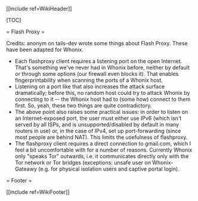 [[include ref=WikiHeader]]

[TOC]

= Flash Proxy =

Credits: anonym on tails-dev wrote some things about Flash Proxy. These have been adapted for Whonix.

* Each flashproxy client requires a listening port on the open Internet. That's something we've never had in Whonix before, neither by default or through some options (our firewall even blocks it). That enables fingerprintability when scanning the ports of a Whonix host.
* Listening on a port like that also increases the attack surface dramatically; before this, no random host could try to attack Whonix by connecting to it -- the Whonix host had to (some how) connect to them first. So, yeah, these two things are quite contradictory.
* The above point also raises some practical issues: in order to listen on an Internet-exposed port, the user must either use IPv6 (which isn't served by all ISPs, and is unsupported/disabled by default in many routers in use) or, in the case of IPv4, set up port-forwarding (since most people are behind NAT). This limits the usefulness of flashproxy.
* The flashproxy client requires a direct connection to gmail.com, which I feel a bit uncomfortable with for a number of reasons. Currently Whonix only &quot;speaks Tor&quot; outwards, i.e. it communicates directly only with the Tor network or Tor bridges (exceptions: unsafe user on Whonix-Gateawy (e.g. for physical isolation users and captive portal login).

= Footer =

[[include ref=WikiFooter]]

